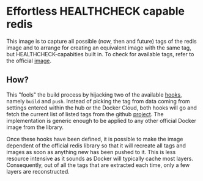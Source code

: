# Effortless HEALTHCHECK capable redis

This image is to capture all possible (now, then and future) tags of the redis
image and to arrange for creating an equivalent image with the same tag, but
HEALTHCHECK-capabities built in.  To check for available tags, refer to the
official [image](https://hub.docker.com/_/redis/).

## How?

This "fools" the build process by hijacking two of the available [hooks], namely
`build` and `push`. Instead of picking the tag from data coming from settings
entered within the hub or the Docker Cloud, both hooks will go and fetch the
current list of listed tags from the github [project][redis]. The implementation
is generic enough to be applied to any other official Docker image from the
library.

  [hooks]: https://docs.docker.com/docker-cloud/builds/advanced/#custom-build-phase-hooks
  [redis]: https://github.com/docker-library/official-images/blob/master/library/redis

Once these hooks have been defined, it is possible to make the image dependent
of the official redis library so that it will recreate all tags and images as
soon as anything new has been pushed to it. This is less resource intensive as
it sounds as Docker will typically cache most layers. Consequently, out of all
the tags that are extracted each time, only a few layers are reconstructed.
